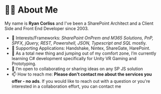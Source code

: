 <h1>👨‍💻 <strong>About Me</strong></h1>

My name is <strong>Ryan Corliss</strong> and I've been a SharePoint Architect and a Client Side and Front End Developer since 2003.

- 👀 Interests/Frameworks: <em>SharePoint OnPrem and M365 Solutions, PnP, SPFX, jQuery, REST, Powershell, JSON, Typescript and SQL</em> mostly.
- 👀 Supporting Applications: Handshake, Nintex, ShareGate, HarePoint.
- 🌱 As a total new thing and jumping out of my comfort zone, I’m currently learning C# development specifically for Unity VR Gaming and Prototyping.
- 💞️ I’m open to collaborating or sharing ideas on any SP JS solution
- 📫 How to reach me: <strong>Please don't contact me about the services you offer - no ads</strong>.  If you would like to reach out with a question or you're interested in a collaboration effort, you can contact me
<!---
alwaysrcorliss/alwaysrcorliss is a ✨ special ✨ repository because its `README.md` (this file) appears on your GitHub profile.
You can click the Preview link to take a look at your changes.
--->
